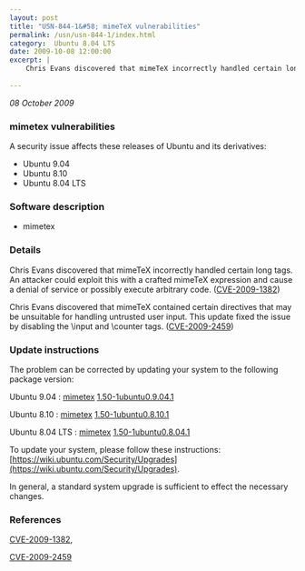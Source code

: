 ```yaml
---
layout: post
title: "USN-844-1&#58; mimeTeX vulnerabilities"
permalink: /usn/usn-844-1/index.html
category:  Ubuntu 8.04 LTS
date: 2009-10-08 12:00:00
excerpt: |
    Chris Evans discovered that mimeTeX incorrectly handled certain long tags. An attacker could exploit this with a crafted mimeTeX expression and cause a denial of service or possibly execute arbitrary code. ([CVE-2009-1382](http://people.ubuntu.com/~ubuntu-security/cve/CVE-2009-1382))
    
--- 
```

 
 

*08 October 2009*

### mimetex vulnerabilities

A security issue affects these releases of Ubuntu and its derivatives:

* Ubuntu 9.04
* Ubuntu 8.10
* Ubuntu 8.04 LTS

### Software description

* mimetex 

### Details

Chris Evans discovered that mimeTeX incorrectly handled certain long tags. An attacker could exploit this with a crafted mimeTeX expression and cause a denial of service or possibly execute arbitrary code. ([CVE-2009-1382](http://people.ubuntu.com/~ubuntu-security/cve/CVE-2009-1382))

Chris Evans discovered that mimeTeX contained certain directives that may be unsuitable for handling untrusted user input. This update fixed the issue by disabling the \input and \counter tags. ([CVE-2009-2459](http://people.ubuntu.com/~ubuntu-security/cve/CVE-2009-2459)) 

### Update instructions

The problem can be corrected by updating your system to the following package version:

Ubuntu 9.04
 : [mimetex](https://launchpad.net/ubuntu/+source/mimetex) <span> [1.50-1ubuntu0.9.04.1](https://launchpad.net/ubuntu/+source/mimetex/1.50-1ubuntu0.9.04.1) </span> 

Ubuntu 8.10
 : [mimetex](https://launchpad.net/ubuntu/+source/mimetex) <span> [1.50-1ubuntu0.8.10.1](https://launchpad.net/ubuntu/+source/mimetex/1.50-1ubuntu0.8.10.1) </span> 

Ubuntu 8.04 LTS
 : [mimetex](https://launchpad.net/ubuntu/+source/mimetex) <span> [1.50-1ubuntu0.8.04.1](https://launchpad.net/ubuntu/+source/mimetex/1.50-1ubuntu0.8.04.1) </span> 

To update your system, please follow these instructions: [https://wiki.ubuntu.com/Security/Upgrades](https://wiki.ubuntu.com/Security/Upgrades).

In general, a standard system upgrade is sufficient to effect the necessary changes. 

### References

 
 [CVE-2009-1382](http://people.ubuntu.com/~ubuntu-security/cve/CVE-2009-1382), 

 [CVE-2009-2459](http://people.ubuntu.com/~ubuntu-security/cve/CVE-2009-2459)
 


